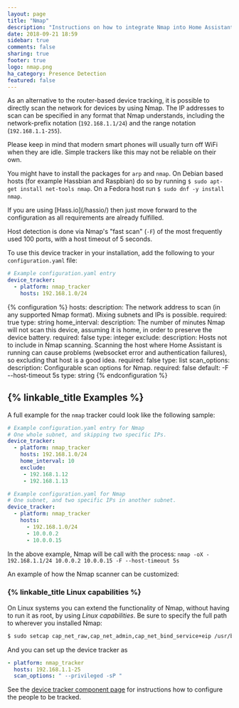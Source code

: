 ```yaml
---
layout: page
title: "Nmap"
description: "Instructions on how to integrate Nmap into Home Assistant."
date: 2018-09-21 18:59
sidebar: true
comments: false
sharing: true
footer: true
logo: nmap.png
ha_category: Presence Detection
featured: false
---
```



As an alternative to the router-based device tracking, it is possible to directly scan the network for devices by using Nmap. The IP addresses to scan can be specified in any format that Nmap understands, including the network-prefix notation (`192.168.1.1/24`) and the range notation (`192.168.1.1-255`).

<p class='note'>
  Please keep in mind that modern smart phones will usually turn off WiFi when they are idle. Simple trackers like this may not be reliable on their own.
</p>

You might have to install the packages for `arp` and `nmap`. On Debian based hosts (for example Hassbian and Raspbian) do so by running `$ sudo apt-get install net-tools nmap`. On a Fedora host run `$ sudo dnf -y install nmap`.

<p class='note'>
If you are using [Hass.io](/hassio/) then just move forward to the configuration as all requirements are already fulfilled.
</p>

Host detection is done via Nmap's "fast scan" (`-F`) of the most frequently used 100 ports, with a host timeout of 5 seconds.

To use this device tracker in your installation, add the following to your `configuration.yaml` file:

```yaml
# Example configuration.yaml entry
device_tracker:
  - platform: nmap_tracker
    hosts: 192.168.1.0/24
```

{% configuration %}
hosts:
  description: The network address to scan (in any supported Nmap format). Mixing subnets and IPs is possible.
  required: true
  type: string
home_interval:
  description: The number of minutes Nmap will not scan this device, assuming it is home, in order to preserve the device battery.
  required: false
  type: integer
exclude:
  description: Hosts not to include in Nmap scanning. Scanning the host where Home Assistant is running can cause problems (websocket error and authentication failures), so excluding that host is a good idea.
  required: false
  type: list
scan_options:
  description: Configurable scan options for Nmap.
  required: false
  default: -F --host-timeout 5s
  type: string
{% endconfiguration %}

## {% linkable_title Examples %}

A full example for the `nmap` tracker could look like the following sample:

```yaml
# Example configuration.yaml entry for Nmap
# One whole subnet, and skipping two specific IPs.
device_tracker:
  - platform: nmap_tracker
    hosts: 192.168.1.0/24
    home_interval: 10
    exclude:
     - 192.168.1.12
     - 192.168.1.13
```

```yaml
# Example configuration.yaml for Nmap
# One subnet, and two specific IPs in another subnet.
device_tracker:
  - platform: nmap_tracker
    hosts:
      - 192.168.1.0/24
      - 10.0.0.2
      - 10.0.0.15
```
In the above example, Nmap will be call with the process:
`nmap -oX - 192.168.1.1/24 10.0.0.2 10.0.0.15 -F --host-timeout 5s`

An example of how the Nmap scanner can be customized:

### {% linkable_title Linux capabilities %}

On Linux systems you can extend the functionality of Nmap, without having to run it as root, by using *Linux capabilities*. Be sure to specify the full path to wherever you installed Nmap:

```bash
$ sudo setcap cap_net_raw,cap_net_admin,cap_net_bind_service+eip /usr/bin/nmap
```

And you can set up the device tracker as
```yaml
- platform: nmap_tracker
  hosts: 192.168.1.1-25
  scan_options: " --privileged -sP "
```

See the [device tracker component page](/components/device_tracker/) for instructions how to configure the people to be tracked.
